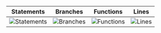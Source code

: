 | Statements                  | Branches                | Functions                 | Lines             |
| --------------------------- | ----------------------- | ------------------------- | ----------------- |
| ![Statements](https://img.shields.io/badge/statements-98.49%25-brightgreen.svg?style=for-the-badge&logo=jest) | ![Branches](https://img.shields.io/badge/branches-93.93%25-brightgreen.svg?style=for-the-badge&logo=jest) | ![Functions](https://img.shields.io/badge/functions-96.38%25-brightgreen.svg?style=for-the-badge&logo=jest) | ![Lines](https://img.shields.io/badge/lines-98.59%25-brightgreen.svg?style=for-the-badge&logo=jest) |